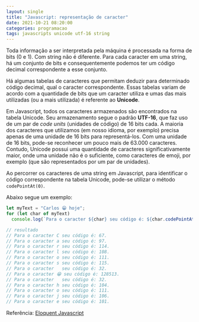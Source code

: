 ```yaml
---
layout: single
title: "Javascript: representação de caracter"
date: 2021-10-21 08:20:00
categories: programacao
tags: javascripts unicode utf-16 string
---
```


Toda informação a ser interpretada pela máquina é processada na forma de bits (0 e 1). Com string não é diferente. Para cada caracter em uma string, há um conjunto de bits e consequentemente podemos ter um código decimal correspondente a esse conjunto.

Há algumas tabelas de caracteres que permitam deduzir para determinado código decimal, qual o caracter correspondente. Essas tabelas variam de acordo com a quantidade de bits que um caracter utiliza e umas das mais utilizadas (ou a mais utilizada) é referente ao **Unicode**.

Em Javascript, todos os caracteres armazenados são encontrados na tabela Unicode. Seu armazenamento segue o padrão **UTF-16**, que faz uso de um par de _code units_ (unidades de código) de 16 bits cada. A maioria dos caracteres que utilizamos (em nosso idioma, por exemplo) precisa apenas de uma unidade de 16 bits para representá-los. Com uma unidade de 16 bits, pode-se reconhecer um pouco mais de 63.000 caracteres.
Contudo, Unicode possui uma quantidade de caracteres significativamente maior, onde uma unidade não é o suficiente, como caracteres de emoji, por exemplo (que são representados por um par de unidades).

Ao percorrer os caracteres de uma string em Javascript, para identificar o código correspondente na tabela Unicode, pode-se utilizar o método `codePointAt(0)`.

Abaixo segue um exemplo:

```javascript
let myText = "Carlos 😁 hoje";
for (let char of myText)
  console.log(`Para o caracter ${char} seu código é: ${char.codePointAt(0)}.`);

// resultado
// Para o caracter C seu código é: 67.
// Para o caracter a seu código é: 97.
// Para o caracter r seu código é: 114.
// Para o caracter l seu código é: 108.
// Para o caracter o seu código é: 111.
// Para o caracter s seu código é: 115.
// Para o caracter   seu código é: 32.
// Para o caracter 😁 seu código é: 128513.
// Para o caracter   seu código é: 32.
// Para o caracter h seu código é: 104.
// Para o caracter o seu código é: 111.
// Para o caracter j seu código é: 106.
// Para o caracter e seu código é: 101.
```

Referência: [Eloquent Javascript](https://eloquentjavascript.net/)